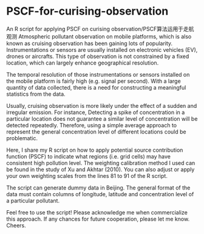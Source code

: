 # PSCF-for-curising-observation
An R script for applying PSCF on curising observation/PSCF算法运用于走航观测
Atmospheric pollutant observation on mobile platforms, which is also known as cruising observation has been gaining lots of popularity. Instrumentations or sensors are usually installed on electronic vehicles (EV), drones or aircrafts. This type of observation is not constrained by a fixed location, which can largely enhance geographical resolution.

The temporal resolution of those instrumentations or sensors installed on the mobile platform is fairly high (e.g. signal per second). With a large quantity of data collected, there is a need for constructing a meaningful statistics from the data.

Usually, cruising observation is more likely under the effect of a sudden and irregular emission. For instance, Detecting a spike of concentration in a particular location does not guarantee a similar level of concentration will be detected repeatedly. Therefore, using a simple average approach to represent the general concentration level of different locations could be problematic.

Here, I share my R script on how to apply potential source contribution function (PSCF) to indicate what regions (i.e. grid cells) may have consistent high pollution level. The weighting calibration method I used can be found in the study of Xu and Akhtar (2010). You can also adjust or apply your own weighting scales from the lines 81 to 91 of the R script.

The script can generate dummy data in Beijing. The general format of the data must contain columns of longitude, latitude and concentration level of a particular pollutant.

Feel free to use the script! Please acknowledge me when commercialize this approach. If any chances for future cooperation, please let me know. Cheers.
